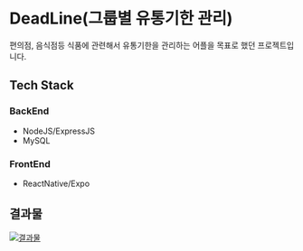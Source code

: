 # DeadLine(그룹별 유통기한 관리)
편의점, 음식점등 식품에 관련해서 유통기한을 관리하는 어플을 목표로 했던 프로젝트입니다.
## Tech Stack
### BackEnd
- NodeJS/ExpressJS
- MySQL
### FrontEnd
- ReactNative/Expo
## 결과물
[![결과물](https://user-images.githubusercontent.com/56459078/154798156-16ebb655-4c61-4efa-816a-e865318e8bdb.png)](https://youtu.be/_gnYCD-SFpA)
